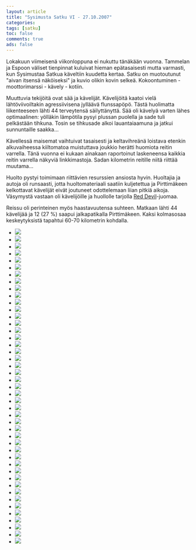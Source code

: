 ```yaml
---
layout: article 
title: "Sysimusta Satku VI - 27.10.2007" 
categories: 
tags: [satku]
toc: false 
comments: true 
ads: false 
---
```


Lokakuun viimeisenä viikonloppuna ei nukuttu tänäkään vuonna. Tammelan
ja Espoon väliset tienpinnat kuluivat hieman epätasaisesti mutta
varmasti, kun Sysimustaa Satkua käveltiin kuudetta kertaa. Satku on
muotoutunut "aivan itsensä näköiseksi" ja kuvio olikin kovin selkeä.
Kokoontuminen - moottorimarssi - kävely - kotiin.

Muuttuvia tekijöitä ovat sää ja kävelijät. Kävelijöitä kaatoi vielä
lähtöviivoiltakin agressiivisena jylläävä flunssapöpö. Tästä huolimatta
liikenteeseen lähti 44 terveytensä säilyttänyttä. Sää oli kävelyä varten
lähes optimaalinen: yölläkin lämpötila pysyi plussan puolella ja sade
tuli pelkästään tihkuna. Tosin se tihkusade alkoi lauantaiaamuna ja
jatkui sunnuntaille saakka...

Kävellessä maisemat vaihtuivat tasaisesti ja keltavihreänä loistava
etenkin alkuvaiheessa kiiltomatoa muistuttava joukkio herätti huomiota
reitin varrella. Tänä vuonna ei kukaan ainakaan raportoinut laskeneensa
kaikkia reitin varrella näkyviä linkkimastoja. Sadan kilometrin reitille
niitä riittää muutama...

Huolto pystyi toimimaan riittävien resurssien ansiosta hyvin. Huoltajia
ja autoja oli runsaasti, jotta huoltomateriaali saatiin kuljetettua ja
Pirttimäkeen kelkottavat kävelijät eivät joutuneet odottelemaan liian
pitkiä aikoja. Väsymystä vastaan oli kävelijöille ja huollolle tarjolla
[Red Devil](http://www.reddevil.fi/)-juomaa.

Reissu oli perinteinen myös haastavuutensa suhteen. Matkaan lähti 44
kävelijää ja 12 (27 %) saapui jalkapatikalla Pirttimäkeen. Kaksi
kolmasosaa keskeytyksistä tapahtui 60-70 kilometrin kohdalla.

<div class="th-grid image-gallery" markdown="1">

-   [![](/images/sysimusta-satku-6/Thumbnails/001.jpg)](/images/sysimusta-satku-6/001.jpg)
-   [![](/images/sysimusta-satku-6/Thumbnails/002.jpg)](/images/sysimusta-satku-6/002.jpg)
-   [![](/images/sysimusta-satku-6/Thumbnails/003.jpg)](/images/sysimusta-satku-6/003.jpg)
-   [![](/images/sysimusta-satku-6/Thumbnails/004.jpg)](/images/sysimusta-satku-6/004.jpg)
-   [![](/images/sysimusta-satku-6/Thumbnails/005.jpg)](/images/sysimusta-satku-6/005.jpg)
-   [![](/images/sysimusta-satku-6/Thumbnails/006.jpg)](/images/sysimusta-satku-6/006.jpg)
-   [![](/images/sysimusta-satku-6/Thumbnails/007.jpg)](/images/sysimusta-satku-6/007.jpg)
-   [![](/images/sysimusta-satku-6/Thumbnails/008.jpg)](/images/sysimusta-satku-6/008.jpg)
-   [![](/images/sysimusta-satku-6/Thumbnails/009.jpg)](/images/sysimusta-satku-6/009.jpg)
-   [![](/images/sysimusta-satku-6/Thumbnails/010.jpg)](/images/sysimusta-satku-6/010.jpg)
-   [![](/images/sysimusta-satku-6/Thumbnails/012.jpg)](/images/sysimusta-satku-6/012.jpg)
-   [![](/images/sysimusta-satku-6/Thumbnails/013.jpg)](/images/sysimusta-satku-6/013.jpg)
-   [![](/images/sysimusta-satku-6/Thumbnails/014.jpg)](/images/sysimusta-satku-6/014.jpg)
-   [![](/images/sysimusta-satku-6/Thumbnails/015.jpg)](/images/sysimusta-satku-6/015.jpg)
-   [![](/images/sysimusta-satku-6/Thumbnails/016.jpg)](/images/sysimusta-satku-6/016.jpg)
-   [![](/images/sysimusta-satku-6/Thumbnails/017.jpg)](/images/sysimusta-satku-6/017.jpg)
-   [![](/images/sysimusta-satku-6/Thumbnails/018.jpg)](/images/sysimusta-satku-6/018.jpg)
-   [![](/images/sysimusta-satku-6/Thumbnails/019.jpg)](/images/sysimusta-satku-6/019.jpg)
-   [![](/images/sysimusta-satku-6/Thumbnails/020.jpg)](/images/sysimusta-satku-6/020.jpg)
-   [![](/images/sysimusta-satku-6/Thumbnails/021.jpg)](/images/sysimusta-satku-6/021.jpg)
-   [![](/images/sysimusta-satku-6/Thumbnails/022.jpg)](/images/sysimusta-satku-6/022.jpg)
-   [![](/images/sysimusta-satku-6/Thumbnails/023.jpg)](/images/sysimusta-satku-6/023.jpg)
-   [![](/images/sysimusta-satku-6/Thumbnails/024.jpg)](/images/sysimusta-satku-6/024.jpg)
-   [![](/images/sysimusta-satku-6/Thumbnails/025.jpg)](/images/sysimusta-satku-6/025.jpg)
-   [![](/images/sysimusta-satku-6/Thumbnails/026.jpg)](/images/sysimusta-satku-6/026.jpg)
-   [![](/images/sysimusta-satku-6/Thumbnails/027.jpg)](/images/sysimusta-satku-6/027.jpg)
-   [![](/images/sysimusta-satku-6/Thumbnails/028.jpg)](/images/sysimusta-satku-6/028.jpg)
-   [![](/images/sysimusta-satku-6/Thumbnails/029.jpg)](/images/sysimusta-satku-6/029.jpg)
-   [![](/images/sysimusta-satku-6/Thumbnails/030.jpg)](/images/sysimusta-satku-6/030.jpg)
-   [![](/images/sysimusta-satku-6/Thumbnails/031.jpg)](/images/sysimusta-satku-6/031.jpg)
-   [![](/images/sysimusta-satku-6/Thumbnails/032.jpg)](/images/sysimusta-satku-6/032.jpg)
-   [![](/images/sysimusta-satku-6/Thumbnails/033.jpg)](/images/sysimusta-satku-6/033.jpg)
-   [![](/images/sysimusta-satku-6/Thumbnails/034.jpg)](/images/sysimusta-satku-6/034.jpg)
-   [![](/images/sysimusta-satku-6/Thumbnails/035.jpg)](/images/sysimusta-satku-6/035.jpg)
-   [![](/images/sysimusta-satku-6/Thumbnails/036.jpg)](/images/sysimusta-satku-6/036.jpg)
-   [![](/images/sysimusta-satku-6/Thumbnails/037.jpg)](/images/sysimusta-satku-6/037.jpg)
-   [![](/images/sysimusta-satku-6/Thumbnails/038.jpg)](/images/sysimusta-satku-6/038.jpg)
-   [![](/images/sysimusta-satku-6/Thumbnails/039.jpg)](/images/sysimusta-satku-6/039.jpg)
-   [![](/images/sysimusta-satku-6/Thumbnails/040.jpg)](/images/sysimusta-satku-6/040.jpg)
-   [![](/images/sysimusta-satku-6/Thumbnails/041.jpg)](/images/sysimusta-satku-6/041.jpg)
-   [![](/images/sysimusta-satku-6/Thumbnails/042.jpg)](/images/sysimusta-satku-6/042.jpg)
-   [![](/images/sysimusta-satku-6/Thumbnails/043.jpg)](/images/sysimusta-satku-6/043.jpg)
-   [![](/images/sysimusta-satku-6/Thumbnails/044.jpg)](/images/sysimusta-satku-6/044.jpg)
-   [![](/images/sysimusta-satku-6/Thumbnails/045.jpg)](/images/sysimusta-satku-6/045.jpg)
-   [![](/images/sysimusta-satku-6/Thumbnails/046.jpg)](/images/sysimusta-satku-6/046.jpg)

</div>

